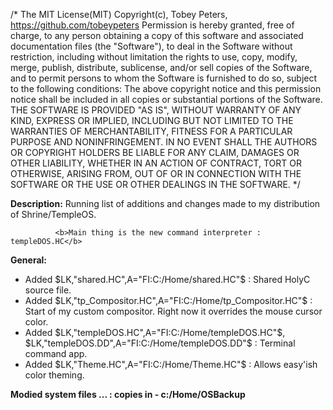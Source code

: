 /*
  The MIT License(MIT)
  Copyright(c), Tobey Peters, https://github.com/tobeypeters
  Permission is hereby granted, free of charge, to any person obtaining a copy of this software
  and associated documentation files (the "Software"), to deal in the Software without restriction,
  including without limitation the rights to use, copy, modify, merge, publish, distribute, sublicense,
  and/or sell copies of the Software, and to permit persons to whom the Software is furnished to do so,
  subject to the following conditions:
  The above copyright notice and this permission notice shall be included in all copies or substantial portions of the Software.
  THE SOFTWARE IS PROVIDED "AS IS", WITHOUT WARRANTY OF ANY KIND, EXPRESS OR IMPLIED, INCLUDING BUT NOT
  LIMITED TO THE WARRANTIES OF MERCHANTABILITY, FITNESS FOR A PARTICULAR PURPOSE AND NONINFRINGEMENT.
  IN NO EVENT SHALL THE AUTHORS OR COPYRIGHT HOLDERS BE LIABLE FOR ANY CLAIM, DAMAGES OR OTHER LIABILITY,
  WHETHER IN AN ACTION OF CONTRACT, TORT OR OTHERWISE, ARISING FROM, OUT OF OR IN CONNECTION WITH THE
  SOFTWARE OR THE USE OR OTHER DEALINGS IN THE SOFTWARE.
*/

<b>Description:</b>
              Running list of additions and changes made to my 
              distribution of Shrine/TempleOS.  
              
              <b>Main thing is the new command interpreter : templeDOS.HC</b>

<b>General:</b>
 * Added $LK,"shared.HC",A="FI:C:/Home/shared.HC"$ : Shared HolyC source file.
 * Added $LK,"tp_Compositor.HC",A="FI:C:/Home/tp_Compositor.HC"$ : Start of my custom
   compositor. Right now it overrides the mouse cursor color.
 * Added $LK,"templeDOS.HC",A="FI:C:/Home/templeDOS.HC"$, $LK,"templeDOS.DD",A="FI:C:/Home/templeDOS.DD"$ : Terminal command app.
 * Added $LK,"Theme.HC",A="FI:C:/Home/Theme.HC"$ : Allows easy'ish color theming.

 <b>Modied system files ... : copies in - c:/Home/OSBackup</b>
 
